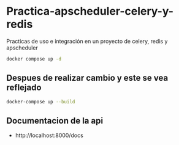 # Practica-apscheduler-celery-y-redis
Practicas de uso e integración en un proyecto de celery, redis y apscheduler


```bash
docker compose up -d
```

## Despues de realizar cambio y este se vea reflejado
```bash
docker-compose up --build
```

## Documentacion de la api
+ http://localhost:8000/docs